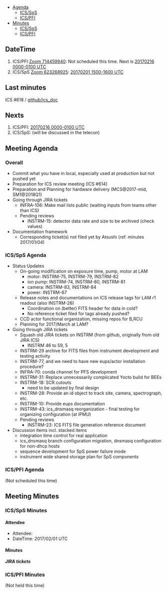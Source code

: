 
- [Agenda](#meeting-agenda)
  - [ICS/SpS](#icssps-agenda)
  - [ICS/PFI](#icspfi-agenda)
- [Minutes](#meeting-minutes)
  - [ICS/SpS](#icssps-minutes)
  - [ICS/PFI](#icspfi-minutes)

## DateTime

1. ICS/PFI [Zoom 714459940](https://ipmu.zoom.us/j/714459940): Not scheduled this time. Next is [20170216 0000-0100 UTC](http://www.timeanddate.com/worldclock/fixedtime.html?iso=20170216T0000)
2. ICS/SpS [Zoom 623268925](https://ipmu.zoom.us/j/623268925): [20170201 1500-1600 UTC](http://www.timeanddate.com/worldclock/fixedtime.html?iso=20170201T1500)

## Last minutes

ICS #618 / [github/ics_doc](/memo-minutes/telecon-20170118.md)

## Nexts

1. ICS/PFI: [20170216 0000-0100 UTC](http://www.timeanddate.com/worldclock/fixedtime.html?iso=20170216T0000)
2. ICS/SpS: (will be discussed in the telecon)

## Meeting Agenda

### Overall

- Commit what you have in local, especially used at production but not pushed yet
- Preparation for ICS review meeting (ICS #614)
- Preparation and Planning for hardware delivery (MCS@2017-mid, SM1@2018Q1)
- Going through JIRA tickets
  - INFRA-106: Make mail lists public (waiting inputs from teams other than ICS)
  - Pending reviews
    - INSTRM-15: detector data rate and size to be archived (check values)
- Documentation framework
  - Corresponding ticket(s) not filed yet by Atsushi (ref. minutes 2017/01/04)

### ICS/SpS Agenda

- Status Updates
  - On-going modification on exposure time, pump, motor at LAM
    - motor: INSTRM-75, INSTRM-79, INSTRM-82
    - ion pump: INSTRM-74, INSTRM-80, INSTRM-81
    - camera: INSTRM-83, INSTRM-84
    - power: INSTRM-67
  - Release notes and documentations on ICS release tags for LAM r1 readout (also INSTRM-26)
    - Coordination on (better) FITS header for data in cold?
    - No reference ticket filed for tags already pushed?
  - CCD actor functional organization, missing repos for B,RCU
  - Planning for 2017/March at LAM?
- Going through JIRA tickets
  - Squash old JIRA tickets on INSTRM (from github, originally from old JIRA ICS)
    - INSTRM 46 to 59, 5
  - INSTRM-29 archive for FITS files from instrument development and testing activity
  - INSTRM-77, and we need to have new eups/actor installation procedure?
  - INFRA-70: conda channel for PFS development
  - INSTRM-31: Replace unnecessarily complicated Yocto bulid for BEEs
  - INSTRM-18: SCR cutouts
    - need to be updated by final design
  - INSTRM-28: Provide an id object to track site, camera, spectrograph, etc.
  - INSTRM-10: Provide eups documentation
  - INSTRM-43: ics_dnsmasq reorganization - final testing for organizing configuration (at IPMU)
  - Pending reviews
    - INSTRM-23: ICS FITS file generation reference document
- Discussion items incl. stacked items
  - integration time control for real application
  - ics_dnsmasq branch configuration migration, dnsmasq configuration for non-dhcp hosts
  - sequence development for SpS power failure mode
  - instrument wide shared storage plan for SpS components


### ICS/PFI Agenda

(Not scheduled this time)


## Meeting Minutes

### ICS/SpS Minutes

#### Attendee

- Attendee: 
- DateTime: 2017/02/01 UTC

#### Minutes

##### JIRA tickets


### ICS/PFI Minutes

(Not held this time)

